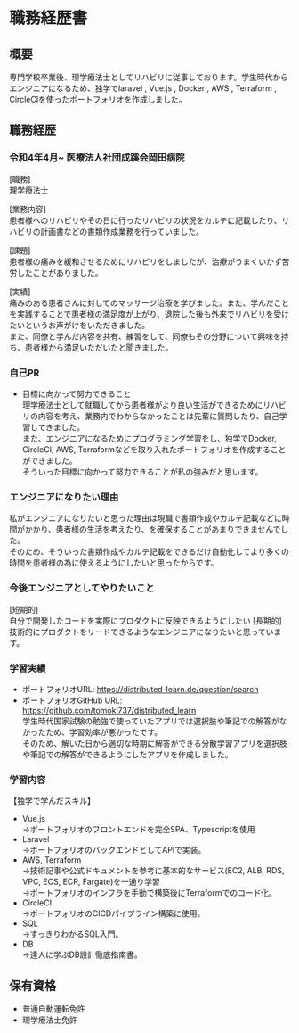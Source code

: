 # 職務経歴書
## 概要
専門学校卒業後、理学療法士としてリハビリに従事しております。学生時代からエンジニアになるため、独学でlaravel , Vue.js , Docker , AWS , Terraform , CircleCIを使ったポートフォリオを作成しました。
## 職務経歴
### 令和4年4月~ 医療法人社団成蹊会岡田病院 
[職務]  
理学療法士

[業務内容]  
患者様へのリハビリやその日に行ったリハビリの状況をカルテに記載したり、リハビリの計画書などの書類作成業務を行っていました。

[課題]  
患者様の痛みを緩和させるためにリハビリをしましたが、治療がうまくいかず苦労したことがありました。

[実績]  
痛みのある患者さんに対してのマッサージ治療を学びました。また、学んだことを実践することで患者様の満足度が上がり、退院した後も外来でリハビリを受けたいというお声がけをいただきました。  
また、同僚と学んだ内容を共有、練習をして、同僚もその分野について興味を持ち、患者様から満足いただいたと聞きました。

### 自己PR
- 目標に向かって努力できること  
理学療法士として就職してから患者様がより良い生活ができるためにリハビリの内容を考え、業務内でわからなかったことは先輩に質問したり、自己学習してきました。  
また、エンジニアになるためにプログラミング学習をし、独学でDocker, CircleCI, AWS, Terraformなどを取り入れたポートフォリオを作成することができました。  
そういった目標に向かって努力できることが私の強みだと思います。

### エンジニアになりたい理由
私がエンジニアになりたいと思った理由は現職で書類作成やカルテ記載などに時間がかかり、患者様の生活を考えたり、を確保することがあまりできませんでした。  
そのため、そういった書類作成やカルテ記載をできるだけ自動化してより多くの時間を患者様の為に使えるようにしたいと思ったからです。


### 今後エンジニアとしてやりたいこと
[短期的]  
自分で開発したコードを実際にプロダクトに反映できるようにしたい
[長期的]  
技術的にプロダクトをリードできるようなエンジニアになりたいと思っています。


### 学習実績
- ポートフォリオURL: https://distributed-learn.de/question/search
- ポートフォリオGitHub URL: https://github.com/tomoki737/distributed_learn  
学生時代国家試験の勉強で使っていたアプリでは選択肢や筆記での解答がなかったため、学習効率が悪かったです。  
そのため、解いた日から適切な時期に解答ができる分散学習アプリを選択肢や筆記での解答ができるようにしたアプリを作成しました。

### 学習内容
【独学で学んだスキル】
- Vue.js  
→ポートフォリオのフロントエンドを完全SPA、Typescriptを使用
- Laravel  
→ポートフォリオのバックエンドとしてAPIで実装。
- AWS, Terraform  
→技術記事や公式ドキュメントを参考に基本的なサービス(EC2, ALB, RDS, VPC, ECS, ECR, Fargate)を一通り学習  
→ポートフォリオのインフラを手動で構築後にTerraformでのコード化。
- CircleCI  
→ポートフォリオのCICDパイプライン構築に使用。
- SQL  
→すっきりわかるSQL入門。
- DB  
→達人に学ぶDB設計徹底指南書。

## 保有資格
- 普通自動運転免許
- 理学療法士免許
